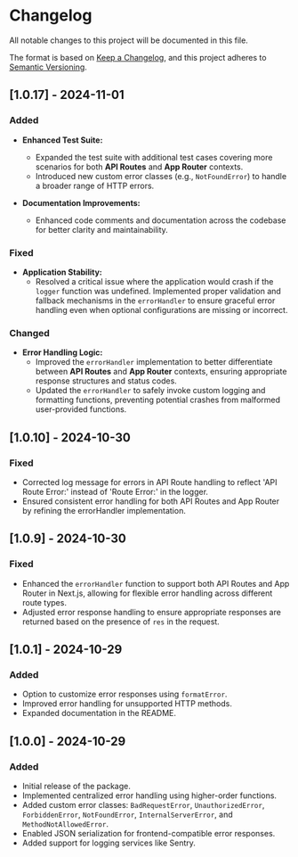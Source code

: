 
# Changelog

All notable changes to this project will be documented in this file.

The format is based on [Keep a Changelog](https://keepachangelog.com/), and this project adheres to [Semantic Versioning](https://semver.org/).

## [1.0.17] - 2024-11-01

### Added

- **Enhanced Test Suite:**
  - Expanded the test suite with additional test cases covering more scenarios for both **API Routes** and **App Router** contexts.
  - Introduced new custom error classes (e.g., `NotFoundError`) to handle a broader range of HTTP errors.
  
- **Documentation Improvements:**
  - Enhanced code comments and documentation across the codebase for better clarity and maintainability.

### Fixed

- **Application Stability:**
  - Resolved a critical issue where the application would crash if the `logger` function was undefined. Implemented proper validation and fallback mechanisms in the `errorHandler` to ensure graceful error handling even when optional configurations are missing or incorrect.

### Changed

- **Error Handling Logic:**
  - Improved the `errorHandler` implementation to better differentiate between **API Routes** and **App Router** contexts, ensuring appropriate response structures and status codes.
  - Updated the `errorHandler` to safely invoke custom logging and formatting functions, preventing potential crashes from malformed user-provided functions.

## [1.0.10] - 2024-10-30
### Fixed
- Corrected log message for errors in API Route handling to reflect 'API Route Error:' instead of 'Route Error:' in the logger.
- Ensured consistent error handling for both API Routes and App Router by refining the errorHandler implementation.

## [1.0.9] - 2024-10-30
### Fixed
- Enhanced the `errorHandler` function to support both API Routes and App Router in Next.js, allowing for flexible error handling across different route types.
- Adjusted error response handling to ensure appropriate responses are returned based on the presence of `res` in the request.

## [1.0.1] - 2024-10-29
### Added
- Option to customize error responses using `formatError`.
- Improved error handling for unsupported HTTP methods.
- Expanded documentation in the README.

## [1.0.0] - 2024-10-29
### Added
- Initial release of the package.
- Implemented centralized error handling using higher-order functions.
- Added custom error classes: `BadRequestError`, `UnauthorizedError`, `ForbiddenError`, `NotFoundError`, `InternalServerError`, and `MethodNotAllowedError`.
- Enabled JSON serialization for frontend-compatible error responses.
- Added support for logging services like Sentry.